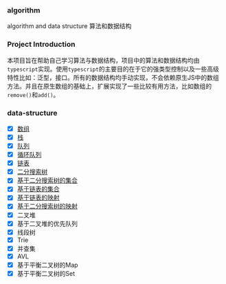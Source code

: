 ### algorithm
algorithm and data structure 算法和数据结构

### Project Introduction
本项目旨在帮助自己学习算法与数据结构，项目中的算法和数据结构均由`typescript`实现。使用`typescript`的主要目的在于它的强类型控制以及一些高级特性比如：泛型，接口。所有的数据结构均手动实现，不会依赖原生JS中的数组方法。并且在原生数组的基础上，扩展实现了一些比较有用方法，比如数组的`remove()`和`add()`。

### data-structure
- [x] [数组](./data-structure/00_Array.md)
- [x] [栈](./data-structure/01_Stack.md)
- [x] [队列](./data-structure/02_Queue.md)
- [x] [循环队列](./data-structure/02_Queue.md)
- [x] [链表](./data-structure/04_LinkedList.md)
- [x] [二分搜索树](./data-structure/05_BST.md)
- [x] [基于二分搜索树的集合](./data-structure/06_Map&Set.md)
- [x] [基于链表的集合](./data-structure/06_Map&Set.md)
- [x] [基于链表的映射](./data-structure/06_Map&Set.md)
- [x] [基于二分搜索树的映射](./data-structure/06_Map&Set.md)
- [x] 二叉堆
- [x] 基于二叉堆的优先队列
- [x] 线段树
- [x] Trie
- [x] 并查集
- [x] AVL
- [x] 基于平衡二叉树的Map
- [x] 基于平衡二叉树的Set
